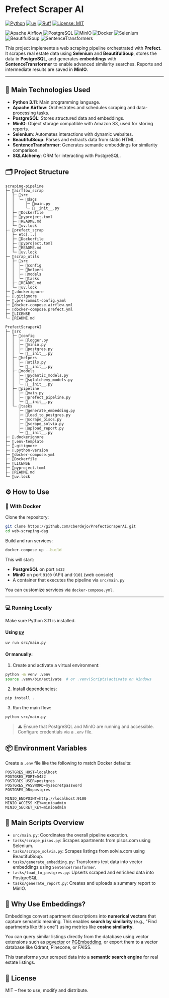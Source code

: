 # Prefect Scraper AI 

[![Python](https://img.shields.io/badge/python-3.11-blue.svg)](https://www.python.org/)
[![uv](https://img.shields.io/endpoint?url=https://raw.githubusercontent.com/astral-sh/uv/main/assets/badge/v0.json)](https://github.com/astral-sh/uv)
[![Ruff](https://img.shields.io/endpoint?url=https://raw.githubusercontent.com/astral-sh/ruff/main/assets/badge/v2.json)](https://github.com/astral-sh/ruff)
[![License: MIT](https://img.shields.io/badge/License-MIT-green.svg)](LICENSE)

![Apache Airflow](https://img.shields.io/badge/Apache%20Airflow-017CEE?style=for-the-badge&logo=Apache%20Airflow&logoColor=white)
![PostgreSQL](https://img.shields.io/badge/PostgreSQL-316192?style=for-the-badge&logo=postgresql&logoColor=white)
![MinIO](https://img.shields.io/badge/MinIO-FF4F00?style=for-the-badge&logo=MinIO&logoColor=white)
![Docker](https://img.shields.io/badge/Docker-2496ED?style=for-the-badge&logo=docker&logoColor=white)
![Selenium](https://img.shields.io/badge/Selenium-43B02A?style=for-the-badge&logo=selenium&logoColor=white)
![BeautifulSoup](https://img.shields.io/badge/BeautifulSoup-4B0082?style=for-the-badge)
![SentenceTransformers](https://img.shields.io/badge/SentenceTransformer-FFCC00?style=for-the-badge)




This project implements a web scraping pipeline orchestrated with **Prefect**. It scrapes real estate data using **Selenium** and **BeautifulSoup**, stores the data in **PostgreSQL**, and generates **embeddings** with **SentenceTransformer** to enable advanced similarity searches. Reports and intermediate results are saved in **MinIO**.

---

## 🚀 Main Technologies Used

- **Python 3.11**: Main programming language.
- **Apache Airflow**: Orchestrates and schedules scraping and data-processing tasks.
- **PostgreSQL**: Stores structured data and embeddings.
- **MinIO**: Object storage compatible with Amazon S3, used for storing reports.
- **Selenium**: Automates interactions with dynamic websites.
- **BeautifulSoup**: Parses and extracts data from static HTML.
- **SentenceTransformer**: Generates semantic embeddings for similarity comparison.
- **SQLAlchemy**: ORM for interacting with PostgreSQL.



## 🗂️ Project Structure
```
scraping-pipeline
├─ 📁airflow_scrap
│  ├─ 📁src
│  │  └─ 📁dags
│  │     ├─ 📄main.py
│  │     └─ 📄__init__.py
│  ├─ 📄Dockerfile
│  ├─ 📄pyproject.toml
│  ├─ 📄README.md
│  └─ 📄uv.lock
├─ 📁prefect_scrap
│  ├─ etc[...]
│  ├─ 📄Dockerfile
│  ├─ 📄pyproject.toml
│  ├─ 📄README.md
│  └─ 📄uv.lock
├─ 📁scrap_utils
│  ├─ 📁src
│  │  ├─ 📁config
│  │  ├─ 📁helpers
│  │  ├─ 📁models
│  │  └─ 📁tasks
│  ├─ 📄README.md
│  └─ 📄uv.lock
├─ 📄.dockerignore
├─ 📄.gitignore
├─ 📄.pre-commit-config.yaml
├─ 📄docker-compose.airflow.yml
├─ 📄docker-compose.prefect.yml
├─ 📄LICENSE
└─ 📄README.md
```
```
PrefectScraperAI
├─ 📁src
│  ├─ 📁config
│  │  ├─ 📄logger.py
│  │  ├─ 📄minio.py
│  │  ├─ 📄postgres.py
│  │  └─ 📄__init__.py
│  ├─ 📁helpers
│  │  ├─ 📄utils.py
│  │  └─ 📄__init__.py
│  ├─ 📁models
│  │  ├─ 📄pydantic_models.py
│  │  ├─ 📄sqlalchemy_models.py
│  │  └─ 📄__init__.py
│  ├─ 📁pipeline
│  │  ├─ 📄main.py
│  │  ├─ 📄prefect_pipeline.py
│  │  └─ 📄__init__.py
│  └─ 📁tasks
│     ├─ 📄generate_embedding.py
│     ├─ 📄load_to_postgres.py
│     ├─ 📄scrape_pisos.py
│     ├─ 📄scrape_solvia.py
│     ├─ 📄upload_report.py
│     └─ 📄__init__.py
├─ 📄.dockerignore
├─ 📄.env-template
├─ 📄.gitignore
├─ 📄.python-version
├─ 📄docker-compose.yml
├─ 📄Dockerfile
├─ 📄LICENSE
├─ 📄pyproject.toml
├─ 📄README.md
└─ 📄uv.lock
```
## ⚙️ How to Use

### 🔁 With Docker

Clone the repository:

```bash
git clone https://github.com/cberdejo/PrefectScraperAI.git
cd web-scraping-dag
```

Build and run services:

```bash
docker-compose up --build
```

This will start:
- **PostgreSQL** on port `5432`
- **MinIO** on port `9100` (API) and `9101` (web console)
- A container that executes the pipeline via `src/main.py`

You can customize services via `docker-compose.yml`.

---

### 💻 Running Locally

Make sure Python 3.11 is installed.

#### Using [uv](https://github.com/astral-sh/uv)

```bash
uv run src/main.py
```

#### Or manually:

1. Create and activate a virtual environment:

```bash
python -m venv .venv
source .venv/bin/activate  # or .venv\Scripts\activate on Windows
```

2. Install dependencies:

```bash
pip install .
```

3. Run the main flow:

```bash
python src/main.py
```

> ⚠️ Ensure that PostgreSQL and MinIO are running and accessible. Configure credentials via a `.env` file.



## 📦 Environment Variables

Create a `.env` file like the following to match Docker defaults:

```env
POSTGRES_HOST=localhost
POSTGRES_PORT=5432
POSTGRES_USER=postgres
POSTGRES_PASSWORD=mysecretpassword
POSTGRES_DB=postgres

MINIO_ENDPOINT=http://localhost:9100
MINIO_ACCESS_KEY=minioadmin
MINIO_SECRET_KEY=minioadmin
```



## 🧪 Main Scripts Overview

- `src/main.py`: Coordinates the overall pipeline execution.
- `tasks/scrape_pisos.py`: Scrapes apartments from pisos.com using Selenium.
- `tasks/scrape_solvia.py`: Scrapes listings from solvia.com using BeautifulSoup.
- `tasks/generate_embedding.py`: Transforms text data into vector embeddings using `SentenceTransformer`.
- `tasks/load_to_postgres.py`: Upserts scraped and enriched data into PostgreSQL.
- `tasks/generate_report.py`: Creates and uploads a summary report to MinIO.


## 🧠 Why Use Embeddings?

Embeddings convert apartment descriptions into **numerical vectors** that capture semantic meaning. This enables **search by similarity** (e.g., "Find apartments like this one") using metrics like **cosine similarity**.

You can query similar listings directly from the database using vector extensions such as [pgvector](https://github.com/pgvector/pgvector) or [PGEmbedding](https://python.langchain.com/docs/integrations/vectorstores/pgembedding/), or export them to a vector database like Qdrant, Pinecone, or FAISS.

This transforms your scraped data into a **semantic search engine** for real estate listings.



## 📄 License

MIT – free to use, modify and distribute.



